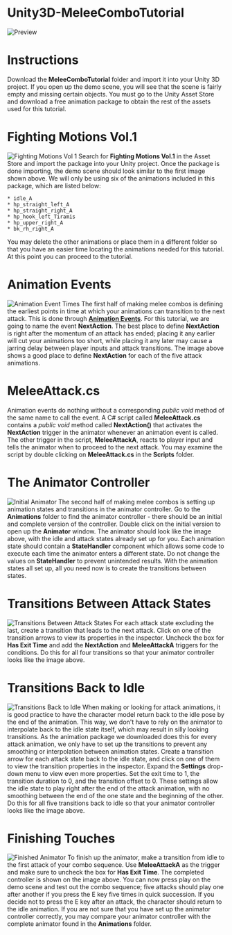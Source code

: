 # Unity3D-MeleeComboTutorial
![Preview](https://user-images.githubusercontent.com/46628480/102599477-25270480-40e3-11eb-9b85-c53afad3957b.png)

# Instructions
Download the **MeleeComboTutorial** folder and import it into your Unity 3D project. If you open up the demo scene, you will see that the scene is fairly empty and missing certain objects. You must go to the Unity Asset Store and download a free animation package to obtain the rest of the assets used for this tutorial.

# Fighting Motions Vol.1
![Fighting Motions Vol 1](https://user-images.githubusercontent.com/46628480/102599873-b6967680-40e3-11eb-8311-059f35f408e4.png)
Search for **Fighting Motions Vol.1** in the Asset Store and import the package into your Unity project. Once the package is done importing, the demo scene should look similar to the first image shown above. We will only be using six of the animations included in this package, which are listed below:
    
    * idle_A
    * hp_straight_left_A
    * hp_straight_right_A
    * hp_hook_left_Tiramis
    * hp_upper_right_A
    * bk_rh_right_A

You may delete the other animations or place them in a different folder so that you have an easier time locating the animations needed for this tutorial. At this point you can proceed to the tutorial.

# Animation Events
![Animation Event Times](https://user-images.githubusercontent.com/46628480/102599911-c44bfc00-40e3-11eb-82fc-6f06e006fae7.png)
The first half of making melee combos is defining the earliest points in time at which your animations can transition to the next attack. This is done through [**Animation Events**](https://docs.unity3d.com/Manual/script-AnimationWindowEvent.html). For this tutorial, we are going to name the event **NextAction**. The best place to define **NextAction** is right after the momentum of an attack has ended; placing it any earlier will cut your animations too short, while placing it any later may cause a jarring delay between player inputs and attack transitions. The image above shows a good place to define **NextAction** for each of the five attack animations.

# MeleeAttack.cs
Animation events do nothing without a corresponding *public void* method of the same name to call the event. A C# script called **MeleeAttack.cs** contains a *public void* method called **NextAction()** that activates the **NextAction** trigger in the animator whenever an animation event is called. The other trigger in the script, **MeleeAttackA**, reacts to player input and tells the animator when to proceed to the next attack. You may examine the script by double clicking on **MeleeAttack.cs** in the **Scripts** folder.

# The Animator Controller
![Initial Animator](https://user-images.githubusercontent.com/46628480/102831728-1aee5a00-43b2-11eb-9eea-93b243e59f1b.png)
The second half of making melee combos is setting up animation states and transitions in the animator controller. Go to the **Animations** folder to find the animator controller - there should be an initial and complete version of the controller. Double click on the initial version to open up the **Animator** window. The animator should look like the image above, with the idle and attack states already set up for you. Each animation state should contain a **StateHandler** component which allows some code to execute each time the animator enters a different state. Do not change the values on **StateHandler** to prevent unintended results. With the animation states all set up, all you need now is to create the transitions between states.

# Transitions Between Attack States
![Transitions Between Attack States](https://user-images.githubusercontent.com/46628480/102703456-90ccb700-4234-11eb-8643-88aaf3470acf.png)
For each attack state excluding the last, create a transition that leads to the next attack. Click on one of the transition arrows to view its properties in the inspector. Uncheck the box for **Has Exit Time** and add the **NextAction** and **MeleeAttackA** triggers for the conditions. Do this for all four transitions so that your animator controller looks like the image above.

# Transitions Back to Idle
![Transitions Back to Idle](https://user-images.githubusercontent.com/46628480/102703458-95916b00-4234-11eb-9ef5-ce877dce5c2d.png)
When making or looking for attack animations, it is good practice to have the character model return back to the idle pose by the end of the animation. This way, we don't have to rely on the animator to interpolate back to the idle state itself, which may result in silly looking transitions. As the animation package we downloaded does this for every attack animation, we only have to set up the transitions to prevent any smoothing or interpolation between animation states. Create a transition arrow for each attack state back to the idle state, and click on one of them to view the transition properties in the inspector. Expand the **Settings** drop-down menu to view even more properties. Set the exit time to 1, the transition duration to 0, and the transition offset to 0. These settings allow the idle state to play right after the end of the attack animation, with no smoothing between the end of the one state and the beginning of the other. Do this for all five transitions back to idle so that your animator controller looks like the image above.

# Finishing Touches
![Finished Animator](https://user-images.githubusercontent.com/46628480/102703465-b2c63980-4234-11eb-8a2d-ef9d4bfe09dc.png)
To finish up the animator, make a transition from idle to the first attack of your combo sequence. Use **MeleeAttackA** as the trigger and make sure to uncheck the box for **Has Exit Time**. The completed controller is shown on the image above. You can now press play on the demo scene and test out the combo sequence; five attacks should play one after another if you press the E key five times in quick succession. If you decide not to press the E key after an attack, the character should return to the idle animation. If you are not sure that you have set up the animator controller correctly, you may compare your animator controller with the complete animator found in the **Animations** folder.
